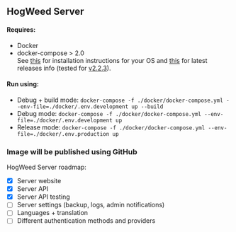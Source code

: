 ## HogWeed Server

#### Requires:
 - Docker
 - docker-compose > 2.0  
   See [this](https://docs.docker.com/compose/install) for installation instructions for your OS and [this](https://github.com/docker/compose/releases/latest) for latest releases info (tested for [v2.2.3](https://github.com/docker/compose/releases/tag/v2.2.3)).

#### Run using: 
 - Debug + build mode: `docker-compose -f ./docker/docker-compose.yml --env-file=./docker/.env.development up --build`
 - Debug mode: `docker-compose -f ./docker/docker-compose.yml --env-file=./docker/.env.development up`
 - Release mode: `docker-compose -f ./docker/docker-compose.yml --env-file=./docker/.env.production up`
 
### Image will be published using GitHub

HogWeed Server roadmap:
- [x] Server website
- [x] Server API
- [x] Server API testing
- [ ] Server settings (backup, logs, admin notifications)
- [ ] Languages + translation
- [ ] Different authentication methods and providers
